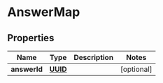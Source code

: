 
# AnswerMap

## Properties
Name | Type | Description | Notes
------------ | ------------- | ------------- | -------------
**answerId** | [**UUID**](UUID.md) |  |  [optional]



